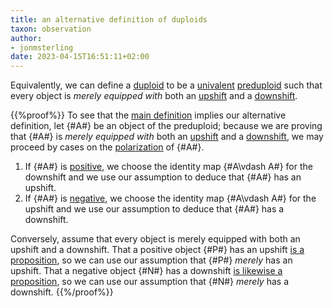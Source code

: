 ```yaml
---
title: an alternative definition of duploids
taxon: observation
author:
- jonmsterling
date: 2023-04-15T16:51:11+02:00
---
```


Equivalently, we can define a [duploid](jms-0050) to be a [univalent](jms-004T) [preduploid](jms-004F) such that every object is *merely equipped with* both an [upshift](jms-004M) and a [downshift](jms-004P).

{{%proof%}}
To see that the [main definition](jms-0050) implies our alternative definition, let {#A#} be an object of the preduploid; because we are proving that {#A#} is *merely equipped with* both an [upshift](jms-004M) and a [downshift](jms-004P), we may proceed by cases on the [polarization](jms-0045) of {#A#}.

1. If {#A#} is [positive](jms-004B), we choose the identity map {#A\vdash A#} for the downshift and we use our assumption to deduce that {#A#} has an upshift.
2. If {#A#} is [negative](jms-004B), we choose the identity map {#A\vdash A#} for the upshift and we use our assumption to deduce that {#A#} has a downshift.

Conversely, assume that every object is merely equipped with both an upshift and a downshift. That a positive object {#P#} has an upshift [is a proposition](jms-004X), so we can use our assumption that {#P#} *merely* has an upshift. That a negative object {#N#} has a downshift [is likewise a proposition](jms-004Z), so we can use our assumption that {#N#} *merely* has a downshift.
{{%/proof%}}
